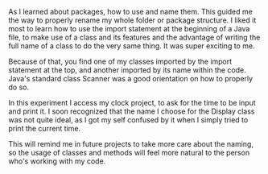 As I learned about packages, how to use and name them.
This guided me the way to properly rename my whole folder or package structure.
I liked it most to learn how to use the import statement
at the beginning of a Java file, to make use of a class and its
features and the advantage of writing the full name of a
class to do the very same thing. It was super exciting to me.

Because of that, you find one of my classes imported by the
import statement at the top, and another imported by its name within the code.
Java's standard class Scanner was a good orientation on how to
properly do so.

In this experiment I access my clock project, to ask for the
time to be input and print it.
I soon recognized that the name I choose for the Display class
was not quite ideal, as I got my self confused by it when I
simply tried to print the current time.

This will remind me in future projects to take more care about
the naming, so the usage of classes and methods will feel more
natural to the person who's working with my code.